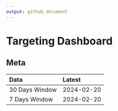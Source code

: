 ```yaml
---
output: github_document
---
```


# Targeting Dashboard



## Meta


|Data           |Latest     |
|:--------------|:----------|
|30 Days Window |2024-02-20 |
|7 Days Window  |2024-02-20 |

